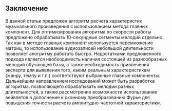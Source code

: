 ﻿## Заключение
В данной статье предложен алгоритм расчета характеристик музыкального произведения с использованием метода главных компонент. Для оптимизирования алгоритма по скорости работы предложено обрабатывать 10-секундные сегменты мелодий отдельно. Так как в методе главных компонент используется перемножение матриц, то использование аудиозаписей небольшой длительности позволяет алогритму работать быстро. Недостатками предложенного подхода является необходимость наличия состоящей из разнообразных мелодий обучающей базы, а также необходимость привлечения эксперта для выявления того, каким реальным характеристикам (жанру, темпу и т.п.) соответствуют выбранные главные компоненты. Дальнейшим направлением исследований может быть разработка алгоритма. позволяющего обрабатывать мелодии разных длительностей, а также рассмотрение возможности использование вейвлетов в дополнение к оконному преобразованию Фурье для повышения точности расчета амплитудно-частотной характеристики.

